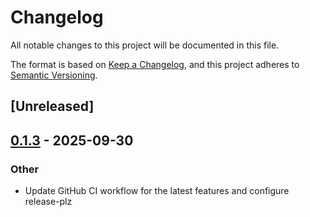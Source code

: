 # Changelog

All notable changes to this project will be documented in this file.

The format is based on [Keep a Changelog](https://keepachangelog.com/en/1.0.0/),
and this project adheres to [Semantic Versioning](https://semver.org/spec/v2.0.0.html).

## [Unreleased]

## [0.1.3](https://github.com/katex-rs/katex-rs/compare/katex-rs-v0.1.2...katex-rs-v0.1.3) - 2025-09-30

### Other

- Update GitHub CI workflow for the latest features and configure release-plz
